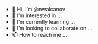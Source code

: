 - 👋 Hi, I’m @nwalcanov
- 👀 I’m interested in ...
- 🌱 I’m currently learning ...
- 💞️ I’m looking to collaborate on ...
- 📫 How to reach me ...

<!---
nwalcanov/nwalcanov is a ✨ special ✨ repository because its `README.md` (this file) appears on your GitHub profile.
You can click the Preview link to take a look at your changes.
--->
